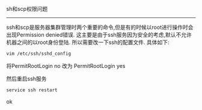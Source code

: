 sh和scp权限问题

----

ssh和scp是服务器集群管理时两个重要的命令,但是有的时候以root进行操作时会出现Permission denied错误. 这主要是由于ssh服务因为安全的考虑,默认不允许机器之间的以root身份登陆. 所以需要改一下ssh的配置文件. 具体如下:

```bash
vim /etc/ssh/sshd_config
```

将PermitRootLogin no 改为 PermitRootLogin yes

然后重启ssh服务

```bash
service ssh restart
```

ok

